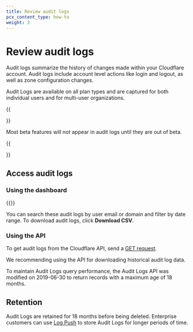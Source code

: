 ```yaml
---
title: Review audit logs
pcx_content_type: how-to
weight: 3
---
```


# Review audit logs

Audit logs summarize the history of changes made within your Cloudflare account. Audit logs include account level actions like login and logout, as well as zone configuration changes.

Audit Logs are available on all plan types and are captured for both individual users and for multi-user organizations.

{{<Aside type="note">}}

Most beta features will not appear in audit logs until they are out of beta.

{{</Aside>}}

## Access audit logs

### Using the dashboard

{{<render file="_view-audit-log.md">}}

You can search these audit logs by user email or domain and filter by date range. To download audit logs, click **Download CSV**.

### Using the API

To get audit logs from the Cloudflare API, send a [GET request](/api/operations/audit-logs-get-account-audit-logs).

We recommending using the API for downloading historical audit log data.

To maintain Audit Logs query performance, the Audit Logs API was modified on 2019-06-30 to return records with a maximum age of 18 months.

## Retention

Audit Logs are retained for 18 months before being deleted. Enterprise customers can use [Log Push](/logs/about/) to store Audit Logs for longer periods of time.
